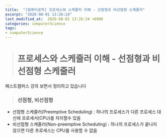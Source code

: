 ```yaml
---
title:  "[컴퓨터공학] 프로세스와 스케줄러 이해 - 선점형과 비선점형 스케줄러"
excerpt: "2020-08-01 13:26:24"
last_modified_at:  2020-08-01 13:26:24 +0900
categories: computerScience
tags:
- computerScience
---
```


># 프로세스와 스케줄러 이해 - 선점형과 비선점형 스케줄러  

패스트캠퍼스 강의 보면서 정리하고 있습니다  


>### 선점형, 비선점형  

- 선점형 스케줄러(Preemptive Scheduling) : 하나의 프로세스가 다른 프로세스 대신에 프로세서(CPU)를 차지할수 있음  
- 비선점형 스케줄러(Non-preemptive Scheduling) : 하나의 프로세스가 끝나지 않으면 다른 프로세스는 CPU를 사용할 수 없음  
